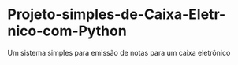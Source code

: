 # Projeto-simples-de-Caixa-Eletr-nico-com-Python
Um sistema simples para emissão de notas para um caixa eletrônico
